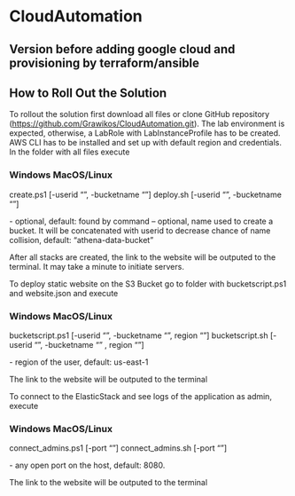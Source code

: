 # CloudAutomation
## Version before adding google cloud and provisioning by terraform/ansible 

## How to Roll Out the Solution
To rollout the solution first download all files or clone GitHub repository (https://github.com/Grawikos/CloudAutomation.git). The lab environment is expected, otherwise, a LabRole with LabInstanceProfile has to be created. AWS CLI has to be installed and set up with default region and credentials. In the folder with all files execute 

### Windows	MacOS/Linux
create.ps1 [-userid “<account user id>”, -bucketname “<name>”] 	deploy.sh [-userid “<account user id>”, -bucketname “<name>”]

<account user id> - optional, default: found by command
<name> – optional, name used to create a bucket. It will be concatenated with userid to decrease chance of name collision, default: “athena-data-bucket”

After all stacks are created, the link to the website will be outputed to the terminal. It may take a minute to initiate servers.

To deploy static website on the S3 Bucket go to folder with bucketscript.ps1 and website.json and execute

### Windows	MacOS/Linux
bucketscript.ps1 [-userid “<account user id>”, -bucketname “<name>”, region “<region>”] 	bucketscript.sh [-userid “<account user id>”, -bucketname “<name>” , region “<region>”]

<region> - region of the user, default: us-east-1

The link to the website will be outputed to the terminal

To connect to the ElasticStack and see logs of the application as admin, execute
### Windows	MacOS/Linux
connect_admins.ps1 [-port “<local Port Number>”]	connect_admins.sh [-port “<local Port Number>”]

<local Port Number> - any open port on the host, default: 8080.

The link to the website will be outputed to the terminal
